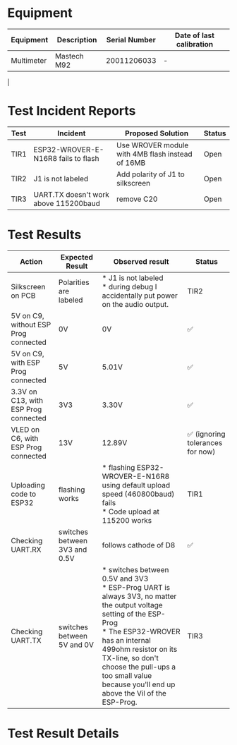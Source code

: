 # Equipment

| Equipment | Description | Serial Number | Date of last calibration |
|-----------|-------------|---------------|--------------------------|
| Multimeter | Mastech M92 | 20011206033 | - |
| 

# Test Incident Reports

| Test | Incident | Proposed Solution | Status |
|------|----------|-------------------|--------|
| TIR1 | ESP32-WROVER-E-N16R8 fails to flash | Use WROVER module with 4MB flash instead of 16MB | Open |
| TIR2 | J1 is not labeled | Add polarity of J1 to silkscreen | Open |
| TIR3 | UART.TX doesn't work above 115200baud | remove C20 | Open |

# Test Results
| Action | Expected Result | Observed result | Status |
|--------|-----------------|-----------------|--------|
| Silkscreen on PCB | Polarities are labeled | * J1 is not labeled<br/>* during debug I accidentally put power on the audio output. | TIR2 |
| 5V on C9, without ESP Prog connected | 0V | 0V | ✅ |
| 5V on C9, with ESP Prog connected | 5V | 5.01V | ✅ |
| 3.3V on C13, with ESP Prog connected | 3V3 | 3.30V | ✅ |
| VLED on C6, with ESP Prog connected | 13V | 12.89V | ✅ (ignoring tolerances for now)|
| Uploading code to ESP32 | flashing works | * flashing ESP32-WROVER-E-N16R8 using default upload speed (460800baud) fails <br/>* Code upload at 115200 works | TIR1 |
| Checking UART.RX | switches between 3V3 and 0.5V | follows cathode of D8 | ✅ |
| Checking UART.TX | switches between 5V and 0V | * switches between 0.5V and 3V3<br/>* ESP-Prog UART is always 3V3, no matter the output voltage setting of the ESP-Prog<br/>* The ESP32-WROVER has an internal 499ohm resistor on its TX-line, so don't choose the pull-ups a too small value because you'll end up above the Vil of the ESP-Prog. | TIR3 |

# Test Result Details